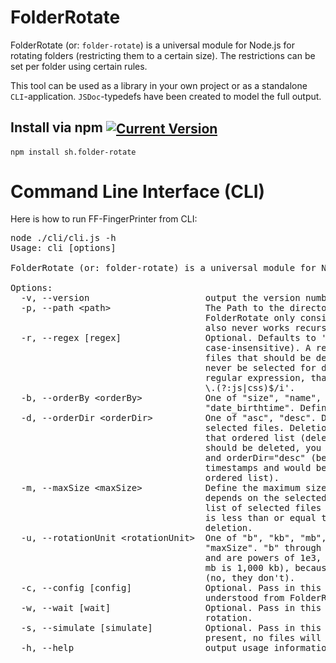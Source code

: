 # FolderRotate
FolderRotate (or: `folder-rotate`) is a universal module for Node.js for rotating folders (restricting them to a certain size). The restrictions can be set per folder using certain rules.

This tool can be used as a library in your own project or as a standalone `CLI`-application. `JSDoc`-typedefs have been created to model the full output.

## Install via npm <span style="vertical-align:middle">[![Current Version](https://img.shields.io/npm/v/sh.folder-rotate.svg)](https://www.npmjs.com/package/sh.folder-rotate)</span>
`npm install sh.folder-rotate`

# Command Line Interface (CLI)
Here is how to run FF-FingerPrinter from CLI:

<pre>node ./cli/cli.js -h
Usage: cli [options]

FolderRotate (or: folder-rotate) is a universal module for Node.js for rotating folders (restricting them to a certain size). The restrictions can be set per folder using certain rules.

Options:
  -v, --version                      output the version number
  -p, --path &lt;path&gt;                  The Path to the directory to delete files in. Note that
                                     FolderRotate only considers files, never folders and thus
                                     also never works recursively.
  -r, --regex [regex]                Optional. Defaults to '.*' with flag 'i' (matches all files,
                                     case-insensitive). A regular expression to use for selecting
                                     files that should be deleted. Note that directories will
                                     never be selected for deletion. You should pass in a literal
                                     regular expression, that ends with flags, e.g. '/^my_files.+?
                                     \.(?:js|css)$/i'.
  -b, --orderBy &lt;orderBy&gt;            One of "size", "name", "date_atime", "date_mtime", "date_ctime",
                                     "date_birthtime". Define what to order the selected files by.
  -d, --orderDir &lt;orderDir&gt;          One of "asc", "desc". Define the direction of the order for the
                                     selected files. Deletion of files ALWAYS HAPPENS AT THE END of
                                     that ordered list (delete excess). E.g. if the oldest files
                                     should be deleted, you probably want orderBy="date_birthtime"
                                     and orderDir="desc" (because the newest files have the largest
                                     timestamps and would be at the beginning of the descendingly
                                     ordered list).
  -m, --maxSize &lt;maxSize&gt;            Define the maximum size for the list of selected files. maxSize
                                     depends on the selected unit (e.g. "mb" or "qty"). The ordered
                                     list of selected files will be truncated at the end until maxSize
                                     is less than or equal to the value defined here. Truncation means
                                     deletion.
  -u, --rotationUnit &lt;rotationUnit&gt;  One of "b", "kb", "mb", "gb", "tb", "qty". Defines the unit for
                                     "maxSize". "b" through "tb" are sizes (byte, kilobyte, .., terabyte)
                                     and are powers of 1e3, not 2^10 (i.e. one kb is 1,000 bytes and one
                                     mb is 1,000 kb), because SI-2 units do not make sense in this context
                                     (no, they don't).
  -c, --config [config]              Optional. Pass in this flag to print the configuration as it was
                                     understood from FolderRotate.
  -w, --wait [wait]                  Optional. Pass in this flag to wait for the user to commence the
                                     rotation.
  -s, --simulate [simulate]          Optional. Pass in this flag to simulate the folder rotation. If
                                     present, no files will be deleted.
  -h, --help                         output usage information
</pre>